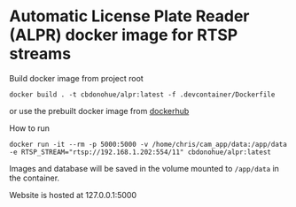 # Automatic License Plate Reader (ALPR) docker image for RTSP streams

Build docker image from project root

`docker build . -t cbdonohue/alpr:latest -f .devcontainer/Dockerfile`

or use the prebuilt docker image from [dockerhub](https://hub.docker.com/repository/docker/cbdonohue/alpr/general)

How to run

`docker run -it --rm -p 5000:5000 -v /home/chris/cam_app/data:/app/data -e RTSP_STREAM="rtsp://192.168.1.202:554/11" cbdonohue/alpr:latest`

Images and database will be saved in the volume mounted to `/app/data` in the container.

Website is hosted at 127.0.0.1:5000
